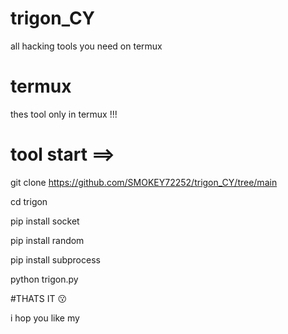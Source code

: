 # trigon_CY
all hacking tools you need on termux
# termux
thes tool only in termux !!!
# tool start ==>
git clone https://github.com/SMOKEY72252/trigon_CY/tree/main

cd trigon

pip install socket

pip install random

pip install subprocess

python trigon.py

#THATS IT 😗

i hop you like my

